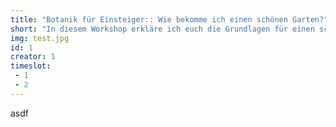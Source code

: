 ```yaml
---
title: "Botanik für Einsteiger:: Wie bekomme ich einen schönen Garten?"
short: "In diesem Workshop erkläre ich euch die Grundlagen für einen schönen Garten:: wie kümmert ihr euch um eine ausgewogene Artenvielfalt? Wir kann man Wege und Bänke in Natur intigireren?" 
img: test.jpg
id: 1
creator: 1
timeslot: 
 - 1
 - 2
---
```

asdf